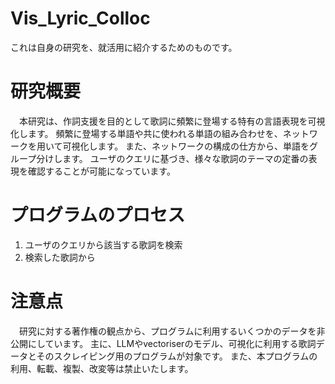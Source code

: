 # Vis_Lyric_Colloc
これは自身の研究を、就活用に紹介するためのものです。

# 研究概要
　本研究は、作詞支援を目的として歌詞に頻繁に登場する特有の言語表現を可視化します。
 頻繁に登場する単語や共に使われる単語の組み合わせを、ネットワークを用いて可視化します。
 また、ネットワークの構成の仕方から、単語をグループ分けします。
 ユーザのクエリに基づき、様々な歌詞のテーマの定番の表現を確認することが可能になっています。

# プログラムのプロセス
1. ユーザのクエリから該当する歌詞を検索
2. 検索した歌詞から

# 注意点
　研究に対する著作権の観点から、プログラムに利用するいくつかのデータを非公開にしています。
 主に、LLMやvectoriserのモデル、可視化に利用する歌詞データとそのスクレイピング用のプログラムが対象です。
 また、本プログラムの利用、転載、複製、改変等は禁止いたします。
 
